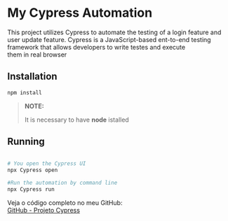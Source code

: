 # My Cypress Automation

This project utilizes Cypress to automate the testing of a login feature and user update feature. Cypress is a JavaScript-based ent-to-end testing framework that allows developers to write testes and execute them in real browser

## Installation
```bash
npm install
```
>**NOTE:**
>
> It is necessary to have **node** istalled
 

## Running  
```bash

# You open the Cypress UI
npx Cypress open

#Run the automation by command line
npx Cypress run 
```

 Veja o código completo no meu GitHub:  
[GitHub - Projeto Cypress](https://lnkd.in/dxdkuJ-Q)

